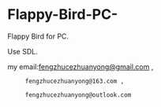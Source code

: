 # Flappy-Bird-PC-
Flappy Bird for PC.

Use SDL.

my email:fengzhucezhuanyong@gmail.com ,

         fengzhucezhuanyong@163.com ,
         
         fengzhucezhuanyong@outlook.com
